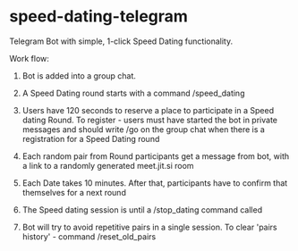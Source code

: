 # speed-dating-telegram
Telegram Bot with simple, 1-click Speed Dating functionality.

Work flow:

1) Bot is added into a group chat.

2) A Speed Dating round starts with a command /speed_dating

3) Users have 120 seconds to reserve a place to participate in a Speed dating Round.
To register - users must have started the bot in private messages and should write /go on the group chat when there is a registration for a Speed Dating round

4) Each random pair from Round participants get a message from bot, with a link to a randomly generated meet.jit.si room

5) Each Date takes 10 minutes. After that, participants have to confirm that themselves for a next round

6) The Speed dating session is until a /stop_dating command called

7) Bot will try to avoid repetitive pairs in a single session. To clear 'pairs history' - command /reset_old_pairs
